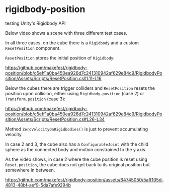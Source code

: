 # rigidbody-position
testing Unity's Rigidbody API

Below video shows a scene with three different test cases.

In all three cases, on the cube there is a `Rigidbody` and a custom `ResetPosition` component.

`ResetPosition` stores the initial position of `Rigidbody`:

https://github.com/makefest/rigidbody-position/blob/c5eff1a0ba450ea926d7c241310942af629e84c9/RigidbodyPosition/Assets/Scripts/ResetPosition.cs#L11-L16

Below the cubes there are trigger colliders and `ResetPosition` resets the position upon collision, either using `Rigidbody.position` (case 2) or `Transform.position` (case 3):

https://github.com/makefest/rigidbody-position/blob/c5eff1a0ba450ea926d7c241310942af629e84c9/RigidbodyPosition/Assets/Scripts/ResetPosition.cs#L26-L34

Method `ZeroVelocityOnRigidbodies()` is just to prevent accumulating velocity.

In case 2 and 3, the cube also has a `ConfigurableJoint` with the child sphere as the connected body and motion constrained to the y axis.

As the video shows, in case 2 where the cube position is reset using `Reset.position`, the cube does not get back to its original position but somewhere in between.

https://github.com/makefest/rigidbody-position/assets/64745050/5aff105d-4813-48bf-aef9-5da7afe9294b
